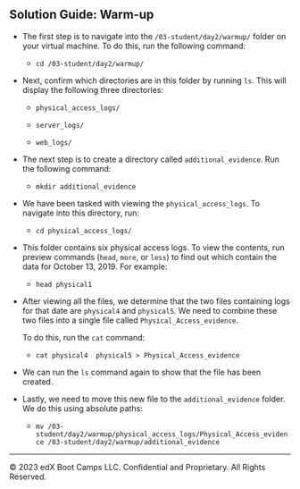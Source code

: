 ## Solution Guide: Warm-up

- The first step is to navigate into the `/03-student/day2/warmup/` folder on your virtual machine. To do this, run the following command:

    - `cd /03-student/day2/warmup/`

- Next, confirm which directories are in this folder by running `ls`. This will display the following three directories:

    -  `physical_access_logs/`

    -  `server_logs/`

    -  `web_logs/`
      
- The next step is to create a directory called `additional_evidence`. Run the following command:      

    - `mkdir additional_evidence`

- We have been tasked with viewing the `physical_access_logs`. To navigate into this directory, run:

    - `cd physical_access_logs/`
      
- This folder contains six physical access logs. To view the contents, run preview commands (`head`, `more`, or `less`) to find out which contain the data for October 13, 2019. For example:

    - `head physical1`
       
 - After viewing all the files, we determine that the two files containing logs for that date are `physical4` and `physical5`. We need to combine these two files into a single file called `Physical_Access_evidence`.
 
   To do this, run the `cat` command:  
 
   - `cat physical4  physical5 > Physical_Access_evidence`
 
 - We can run the `ls` command again to show that the file has been created.
 
 - Lastly, we need to move this new file to the `additional_evidence` folder. We do this using absolute paths:
 
    - `mv /03-student/day2/warmup/physical_access_logs/Physical_Access_evidence /03-student/day2/warmup/additional_evidence`
            
--- 

&copy; 2023 edX Boot Camps LLC. Confidential and Proprietary. All Rights Reserved.
